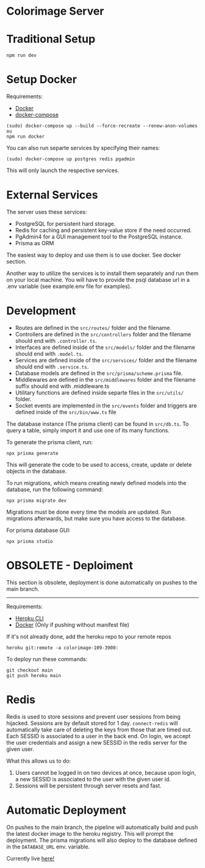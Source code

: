 # Colorimage Server

# Traditional Setup

```
npm run dev
```

# Setup Docker

Requirements:
- [Docker](https://www.docker.com/)
- [docker-compose](https://docs.docker.com/compose/install/)

```
(sudo) docker-compose up --build --force-recreate --renew-anon-volumes
ou
npm run docker
```

You can also run separte services by specifying their names:

```
(sudo) docker-compose up postgres redis pgadmin
```

This will only launch the respective services.

# External Services

The server uses these services:

- PostgreSQL for persistent hard storage.
- Redis for caching and persistent key-value store if the need occurred.
- PgAdmin4 for a GUI management tool to the PostgreSQL instance.
- Prisma as ORM

The easiest way to deploy and use them is to use docker. See docker section.

Another way to utilize the services is to install them separately and run them on your local machine. You will have to provide the psql database url in a .env variable (see example.env file for examples).

# Development

- Routes are defined in the `src/routes/` folder and the filename.
- Controllers are defined in the `src/controllers` folder and the filename should end with `.controller.ts`.
- Interfaces are defined inside of the `src/models/` folder and the filename should end with `.model.ts`.
- Services are defined inside of the `src/services/` folder and the filename should end with `.service.ts`.
- Database models are defined in the `src/prisma/scheme.prisma` file.
- Middlewares are defined in the `src/middlewares` folder and the filename suffix should end with .middleware.ts
- Utilitary functions are defined inside separte files in the `src/utils/` folder.
- Socket events are implemented in the `src/events` folder and triggers are defined inside of the `src/bin/www.ts` file 

The database instance (The prisma client) can be found in `src/db.ts`. To query a table, simply import it and use one of its many functions.

To generate the prisma client, run:

```
npx prisma generate
```

This will generate the code to be used to access, create, update or delete objects in the database. 

To run migrations, which means creating newly defined models into the database, run the following command:

```
npx prisma migrate dev
```

Migrations must be done every time the models are updated. Run migrations afterwards, but make sure you have access to the database.

For prisma database GUI:
```
npx prisma studio
```

# OBSOLETE - Deploiment

This section is obsolete, deployment is done automatically on pushes to the main branch.

--- 

Requirements:

- [Heroku CLI](https://devcenter.heroku.com/articles/heroku-cli)
- [Docker](https://www.docker.com/) (Only if pushing without manifest file)

If it's not already done, add the heroku repo to your remote repos

```
heroku git:remote -a colorimage-109-3900:
```
 
To deploy run these commands:

```
git checkout main
git push heroku main
```

# Redis

Redis is used to store sessions and prevent user sessions from being hijacked. Sessions are by default stored for 1 day. `connect-redis` will automatically take care of deleting the keys from those that are timed out. Each SESSID is associated to a user in the back end. On login, we accept the user credentials and assign a new SESSID in the redis server for the given user. 

What this allows us to do:

1. Users cannot be logged in on two devices at once, because upon login, a new SESSID is associated to the user with the given user id.
2. Sessions will be persistent through server resets and fast.

# Automatic Deployment

On pushes to the main branch, the pipeline will automatically build and push the latest docker image to the heroku registry. This will prompt the deployment. 
The prisma migrations will also deploy to the database defined in the `DATABASE_URL` env. variable.

Currently live [here!](https://colorimage-109-3900.herokuapp.com/)
